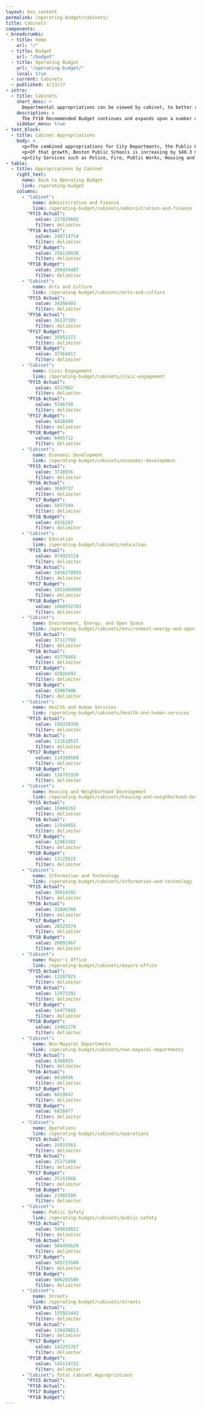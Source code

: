 ```yaml
---
layout: bos_content
permalink: /operating-budget/cabinets/
title: Cabinets
components:
- breadcrumbs:
  - title: Home
    url: "/"
  - title: Budget
    url: "/budget"
  - title: Operating Budget
    url: "/operating-budget/"
    local: true
  - current: Cabinets
  - published: 4/13/17
- intro:
  - title: Cabinets
    short_desc: > 
      Departmental appropriations can be viewed by cabinet, to better reflect the overall policy priorities and trends by service area. In FY18 some programs have transferred between departments. Details of these changes are described below in each of the cabinet sections.
    description: >
      The FY18 Recommended Budget continues and expands upon a number of savings initiatives launched under Mayor Walsh’s Administration such as health care cost containment reforms, reducing overtime, inactivating vacant positions, and reducing energy consumption. It is only through continued tightening within City departments that the City will be able to afford new and expanded investments after reserving for costs associated with collective bargaining, being assessed for its increasing charter school costs, funding its pension obligations, and paying its debt service.
    sidebar_menu: true
- text_block:
  - title: Cabinet Appropriations
    body: >
      <p>The combined appropriations for City Departments, the Public Health Commission (PHC) and the School Department (BPS), and non-departmental appropriations as shown in the FY18 Budget Summary have increased by 4.0% from the FY17 appropriations.</p>
      <p>Of that growth, Boston Public Schools is increasing by $40.3 million (3.9%) with a $1.061 billion appropriation and $20 million collective bargaining reserve. Boston’s total investment in education is growing by $57.8 million (4.8%), including BPS and the City’s Charter School Assessment.</p>
      <p>City Services such as Police, Fire, Public Works, Housing and Public Health are projected to increase by a total of $54.0 million (4.3%), including funding reserved for collective bargaining. Public safety costs are rising by 3.5% in FY18. Streets cabinet departments, Public Health Commission and 37 other departments are increasing by an average of 1.5%. Twenty-three of these departments will see a reduction in their appropriation in FY18. Funding for City collective bargaining costs are centralized in a $27 million collective bargaining reserve. In addition, health insurance costs are projected to increase by $10.6 million (5.2%), even after achieving health care cost containment savings.</p>
- table:
  - title: Appropriations by Cabinet
    right_text:
      name: Back to Operating Budget
      link: /operating-budget
    columns:
      - "Cabinet": 
          name: Administration and Finance
          link: /operating-budget/cabinets/administration-and-finance
        "FY15 Actual":
           value: 227829602
           filter: delimiter
        "FY16 Actual":
           value: 240714714
           filter: delimiter
        "FY17 Budget":
           value: 256130020
           filter: delimiter
        "FY18 Budget":
           value: 266454487
           filter: delimiter
      - "Cabinet":
          name: Arts and Culture
          link: /operating-budget/cabinets/arts-and-culture
        "FY15 Actual":
           value: 34266493
           filter: delimiter
        "FY16 Actual":
           value: 36137101
           filter: delimiter
        "FY17 Budget":
           value: 35851172
           filter: delimiter
        "FY18 Budget":
           value: 37364417
           filter: delimiter
      - "Cabinet":
          name: Civic Engagement
          link: /operating-budget/cabinets/civic-engagement
        "FY15 Actual":
           value: 4517062
           filter: delimiter
        "FY16 Actual":
           value: 5596790
           filter: delimiter
        "FY17 Budget":
           value: 6428480
           filter: delimiter
        "FY18 Budget":
           value: 6465712
           filter: delimiter
      - "Cabinet":
          name: Economic Development
          link: /operating-budget/cabinets/economic-development
        "FY15 Actual":
           value: 3728936
           filter: delimiter
        "FY16 Actual":
           value: 3669737
           filter: delimiter
        "FY17 Budget":
           value: 5037349
           filter: delimiter
        "FY18 Budget":
           value: 4916282
           filter: delimiter
      - "Cabinet":
          name: Education
          link: /operating-budget/cabinets/education
        "FY15 Actual":
           value: 974925124
           filter: delimiter
        "FY16 Actual":
           value: 1016278855
           filter: delimiter
        "FY17 Budget":
           value: 1031684000
           filter: delimiter
        "FY18 Budget":
           value: 1060932783
           filter: delimiter
      - "Cabinet":
          name: Environment, Energy, and Open Space
          link: /operating-budget/cabinets/environment-energy-and-open-space
        "FY15 Actual":
           value: 37117792
           filter: delimiter
        "FY16 Actual":
           value: 43778465
           filter: delimiter
        "FY17 Budget":
           value: 42026692
           filter: delimiter
        "FY18 Budget":
           value: 43007806
           filter: delimiter
      - "Cabinet":
          name: Health and Human Services
          link: /operating-budget/cabinets/health-and-human-services
        "FY15 Actual":
           value: 108339356
           filter: delimiter
        "FY16 Actual":
           value: 111610537
           filter: delimiter
        "FY17 Budget":
           value: 114388568
           filter: delimiter
        "FY18 Budget":
           value: 116791920
           filter: delimiter
      - "Cabinet":
          name: Housing and Neighborhood Development
          link: /operating-budget/cabinets/housing-and-neighborhood-development
        "FY15 Actual":
           value: 10468262
           filter: delimiter
        "FY16 Actual":
           value: 11544055
           filter: delimiter
        "FY17 Budget":
           value: 12963182
           filter: delimiter
        "FY18 Budget":
           value: 13125615
           filter: delimiter
      - "Cabinet":
          name: Information and Technology
          link: /operating-budget/cabinets/information-and-technology
        "FY15 Actual":
           value: 30614392
           filter: delimiter
        "FY16 Actual":
           value: 32046766
           filter: delimiter
        "FY17 Budget":
           value: 28523574
           filter: delimiter
        "FY18 Budget":
           value: 28891967
           filter: delimiter
      - "Cabinet":
          name: Mayor's Office
          link: /operating-budget/cabinets/mayors-office
        "FY15 Actual":
           value: 13207025
           filter: delimiter
        "FY16 Actual":
           value: 12973392
           filter: delimiter
        "FY17 Budget":
           value: 14477682
           filter: delimiter
        "FY18 Budget":
           value: 14481276
           filter: delimiter
      - "Cabinet":
          name: Non-Mayoral Departments
          link: /operating-budget/cabinets/non-mayoral-departments
        "FY15 Actual":
           value: 6368455
           filter: delimiter
        "FY16 Actual":
           value: 6610436
           filter: delimiter
        "FY17 Budget":
           value: 6829647
           filter: delimiter
        "FY18 Budget":
           value: 6826877
           filter: delimiter
      - "Cabinet":
          name: Operations
          link: /operating-budget/cabinets/operations
        "FY15 Actual":
           value: 24933563
           filter: delimiter
        "FY16 Actual":
           value: 25171888
           filter: delimiter
        "FY17 Budget":
           value: 25151866
           filter: delimiter
        "FY18 Budget":
           value: 23985589
           filter: delimiter
      - "Cabinet":
          name: Public Safety
          link: /operating-budget/cabinets/public-safety
        "FY15 Actual":
           value: 549010022
           filter: delimiter
        "FY16 Actual":
           value: 566456629
           filter: delimiter
        "FY17 Budget":
           value: 585715580
           filter: delimiter
        "FY18 Budget":
           value: 606203586
           filter: delimiter
      - "Cabinet":
          name: Streets
          link: /operating-budget/cabinets/streets
        "FY15 Actual":
           value: 155921442
           filter: delimiter
        "FY16 Actual":
           value: 136430813
           filter: delimiter
        "FY17 Budget":
           value: 142291767
           filter: delimiter
        "FY18 Budget":
           value: 145114722
           filter: delimiter
      - "Cabinet": Total Cabinet Appropriations
        "FY15 Actual": 
        "FY16 Actual": 
        "FY17 Budget": 
        "FY18 Budget": 
---
```

